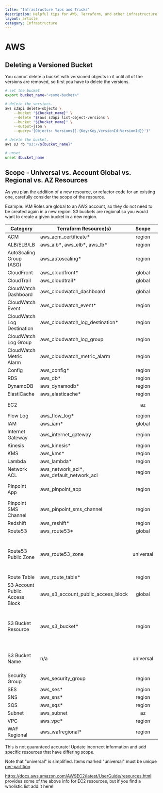 ```yaml
---
title: "Infrastructure Tips and Tricks"
description: Helpful tips for AWS, Terraform, and other infrastructure related tech
layout: article
category: Infrastructure
---
```



# AWS

## Deleting a Versioned Bucket

You cannot delete a bucket with versioned objects in it until all of the versions are removed, so first you have to delete the versions.

```sh
# set the bucket
export bucket_name="<some-bucket>"

# delete the versions.
aws s3api delete-objects \
    --bucket "${bucket_name}" \
    --delete "$(aws s3api list-object-versions \
    --bucket "${bucket_name}" \
    --output=json \
    --query='{Objects: Versions[].{Key:Key,VersionId:VersionId}}')"

# delete the bucket.
aws s3 rb "s3://${bucket_name}"

# unset
unset $bucket_name
```

## Scope - Universal vs. Account Global vs. Regional vs. AZ Resources

As you plan the addition of a new resource, or refactor code for an existing one,
carefully consider the scope of the resource.

Example: IAM Roles are global to an AWS account, so they do not need to be created
again in a new region.   S3 buckets are regional so you would want to create
a given bucket in a new region.


| Category                       | Terraform Resource(s)                     | Scope     | Notes                                                                                                                 |
|--------------------------------|-------------------------------------------|:---------:|-----------------------------------------------------------------------------------------------------------------------|
| ACM                            | aws_acm_certificate*                      | region    |                                                                                                                       |
| ALB/ELB/LB                     | aws_alb*, aws_elb*, aws_lb*               | region    |                                                                                                                       |
| AutoScaling Group (ASG)        | aws_autoscaling*                          | region    |                                                                                                                       |
| CloudFront                     | aws_cloudfront*                           | global    |                                                                                                                       |
| CloudTrail                     | aws_cloudtrail*                           | global    |                                                                                                                       |
| CloudWatch Dashboard           | aws_cloudwatch_dashboard                  | global    |                                                                                                                       |
| CloudWatch Event               | aws_cloudwatch_event*                     | region    |                                                                                                                       |
| CloudWatch Log Destination     | aws_cloudwatch_log_destination*           | region    |                                                                                                                       |
| CloudWatch Log Group           | aws_cloudwatch_log_group                  | region    |                                                                                                                       |
| CloudWatch Metric Alarm        | aws_cloudwatch_metric_alarm               | region    |                                                                                                                       |
| Config                         | aws_config*                               | region    |                                                                                                                       |
| RDS                            | aws_db*                                   | region    |                                                                                                                       |
| DynamoDB                       | aws_dynamodb*                             | region    |                                                                                                                       |
| ElastiCache                    | aws_elasticache*                          | region    |                                                                                                                       |
| EC2                            |                                           |   az      | See [AWS: EC2](https://www.terraform.io/docs/providers/aws/r/ami.html)                                                |
| Flow Log                       | aws_flow_log*                             | region    |                                                                                                                       |
| IAM                            | aws_iam*                                  | global    |                                                                                                                       |
| Internet Gateway               | aws_internet_gateway                      | region    |                                                                                                                       |
| Kinesis                        | aws_kinesis*                              | region    |                                                                                                                       |
| KMS                            | aws_kms*                                  | region    |                                                                                                                       |
| Lambda                         | aws_lambda*                               | region    |                                                                                                                       |
| Network ACL                    | aws_network_acl*, aws_default_network_acl | region    |                                                                                                                       |
| Pinpoint App                   | aws_pinpoint_app                          | region    | A.K.A. "Pinpoint Project"                                                                                             |
| Pinpoint SMS Channel           | aws_pinpoint_sms_channel                  | region    |                                                                                                                       |
| Redshift                       | aws_reshift*                              | region    |                                                                                                                       |
| Route53                        | aws_route53*                              | global    |                                                                                                                       |
| Route53 Public Zone            | aws_route53_zone                          | universal | Public DNS zones must be universally unique
| Route Table                    | aws_route_table*                          | region    |                                                                                                                       |
| S3 Account Public Access Block | aws_s3_account_public_access_block        | global    |                                                                                                                       |
| S3 Bucket Resource             | aws_s3_bucket*                            | region    | Buckets are regional, but the names are universal                                                                     |
| S3 Bucket Name                 | n/a                                       | universal | [Buckets names are universally unique!](https://docs.aws.amazon.com/AmazonS3/latest/userguide/bucketnamingrules.html) |
| Security Group                 | aws_security_group                        | region    |                                                                                                                       |
| SES                            | aws_ses*                                  | region    |                                                                                                                       |
| SNS                            | aws_sns*                                  | region    |                                                                                                                       |
| SQS                            | aws_sqs*                                  | region    |                                                                                                                       |
| Subnet                         | aws_subnet                                |   az      |                                                                                                                       |
| VPC                            | aws_vpc*                                  | region    |                                                                                                                       |
| WAF Regional                   | aws_wafregional*                          | region    |                                                                                                                       |

This is not guaranteed accurate!   Update incorrect information and add specific
resources that have differing scope.

Note that "universal" is simplified.  Items marked "universal" must
be unique [per-partition](https://docs.aws.amazon.com/general/latest/gr/aws-arns-and-namespaces.html#arns-syntax).

https://docs.aws.amazon.com/AWSEC2/latest/UserGuide/resources.html provides some of the
above info for EC2 resources, but if you find a wholistic list add it here!
